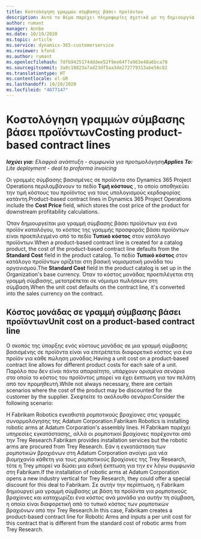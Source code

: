 ```yaml
---
title: Κοστολόγηση γραμμών σύμβασης βάσει προϊόντων
description: Αυτό το θέμα παρέχει πληροφορίες σχετικά με τη δημιουργία
author: rumant
manager: Annbe
ms.date: 10/19/2020
ms.topic: article
ms.service: dynamics-365-customerservice
ms.reviewer: kfend
ms.author: rumant
ms.openlocfilehash: 7dfb9425174dddee52f9ee64f7a963e48a6bca70
ms.sourcegitcommit: 3a0c18823a7ad23df5aa3de272779313abe56c82
ms.translationtype: HT
ms.contentlocale: el-GR
ms.lasthandoff: 10/20/2020
ms.locfileid: "4077147"
---
```

# <a name="costing-product-based-contract-lines"></a><span data-ttu-id="af023-103">Κοστολόγηση γραμμών σύμβασης βάσει προϊόντων</span><span class="sxs-lookup"><span data-stu-id="af023-103">Costing product-based contract lines</span></span>

<span data-ttu-id="af023-104">_**Ισχύει για:** Ελαφριά ανάπτυξη - συμφωνία για προτιμολόγηση_</span><span class="sxs-lookup"><span data-stu-id="af023-104">_**Applies To:** Lite deployment - deal to proforma invoicing_</span></span>


<span data-ttu-id="af023-105">Οι γραμμές σύμβασης βασισμένες σε προϊόντα στο Dynamics 365 Project Operations περιλαμβάνουν το πεδίο **Τιμή κόστους** , το οποίο αποθηκεύει την τιμή κόστους του προϊόντος για τους υπολογισμούς κερδοφορίας κατάντη.</span><span class="sxs-lookup"><span data-stu-id="af023-105">Product-based contract lines in Dynamics 365 Project Operations include the **Cost Price** field, which stores the cost price of the product for downstream profitability calculations.</span></span>

<span data-ttu-id="af023-106">Όταν δημιουργείται μια γραμμή σύμβασης βάσει προϊόντων για ένα προϊόν καταλόγου, το κόστος της γραμμής προσφοράς βάσει προϊόντων είναι προεπιλεγμένο από το πεδίο **Τυπικό κόστος** στον κατάλογο προϊόντων.</span><span class="sxs-lookup"><span data-stu-id="af023-106">When a product-based contract line is created for a catalog product, the cost of the product-based contract line defaults from the **Standard Cost** field in the product catalog.</span></span> <span data-ttu-id="af023-107">Το πεδίο **Τυπικό κόστος** στον κατάλογο προϊόντων ορίζεται στη βασική νομισματική μονάδα του οργανισμού.</span><span class="sxs-lookup"><span data-stu-id="af023-107">The **Standard Cost** field in the product catalog is set up in the Organization's base currency.</span></span> <span data-ttu-id="af023-108">Όταν το κόστος μονάδας προεπιλέγεται στη γραμμή σύμβασης, μετατρέπεται σε νόμισμα πωλήσεων στη σύμβαση.</span><span class="sxs-lookup"><span data-stu-id="af023-108">When the unit cost defaults on the contract line, it's converted into the sales currency on the contract.</span></span>

## <a name="unit-cost-on-a-product-based-contract-line"></a><span data-ttu-id="af023-109">Κόστος μονάδας σε γραμμή σύμβασης βάσει προϊόντων</span><span class="sxs-lookup"><span data-stu-id="af023-109">Unit cost on a product-based contract line</span></span>

<span data-ttu-id="af023-110">Ο σκοπός της ύπαρξης ενός κόστους μονάδας σε μια γραμμή σύμβασης βασισμένης σε προϊόντα είναι να επιτρέπεται διαφορετικό κόστος για ένα προϊόν για κάθε πώληση μονάδας.</span><span class="sxs-lookup"><span data-stu-id="af023-110">Having a unit cost on a product-based contract line allows for different product costs for each sale of a unit.</span></span> <span data-ttu-id="af023-111">Παρόλο που δεν είναι πάντα απαραίτητο, υπάρχουν ορισμένα σενάρια στα οποία το κόστος του προϊόντος μπορεί να έχει έκπτωση για τον πελάτη από τον προμηθευτή.</span><span class="sxs-lookup"><span data-stu-id="af023-111">While not always necessary, there are certain scenarios where the cost of the product may be discounted for the customer by the supplier.</span></span> <span data-ttu-id="af023-112">Σκεφτείτε το ακόλουθο σενάριο:</span><span class="sxs-lookup"><span data-stu-id="af023-112">Consider the following scenario:</span></span>

<span data-ttu-id="af023-113">Η Fabrikam Robotics εγκαθιστά ρομποτικούς βραχίονες στις γραμμές συναρμολόγησης της Adatum Corporation.</span><span class="sxs-lookup"><span data-stu-id="af023-113">Fabrikam Robotics is installing robotic arms at Adatum Corporation's assembly lines.</span></span> <span data-ttu-id="af023-114">Η Fabrikam παρέχει υπηρεσίες εγκατάστασης, αλλά οι ρομποτικοί βραχίονες παρέχονται από την Trey Research.</span><span class="sxs-lookup"><span data-stu-id="af023-114">Fabrikam provides installation services but the robotic arms are procured from Trey Research.</span></span> <span data-ttu-id="af023-115">Εάν η εγκατάσταση των ρομποτικών βραχιόνων στη Adatum Corporation ανοίγει μια νέα βιομηχανία κάθετη για τους ρομποτικούς βραχίονες της Trey Research, τότε η Trey μπορεί να δώσει μια ειδική έκπτωση για την εν λόγω συμφωνία στη Fabrikam.</span><span class="sxs-lookup"><span data-stu-id="af023-115">If the installation of robotic arms at Adatum Corporation opens a new industry vertical for Trey Research, they could offer a special discount for this deal to Fabrikam.</span></span> <span data-ttu-id="af023-116">Σε αυτήν την περίπτωση, η Fabrikam δημιουργεί μια γραμμή σύμβασης με βάση τα προϊόντα για ρομποτικούς βραχίονες και καταχωρίζει ένα κόστος ανά μονάδα για αυτήν τη σύμβαση, η οποία είναι διαφορετική από το τυπικό κόστος των ρομποτικών βραχιόνων από την Trey Research.</span><span class="sxs-lookup"><span data-stu-id="af023-116">In this case, Fabrikam creates a product-based contract line for Robotic Arms and inputs a per unit cost for this contract that is different from the standard cost of robotic arms from Trey Research.</span></span>
